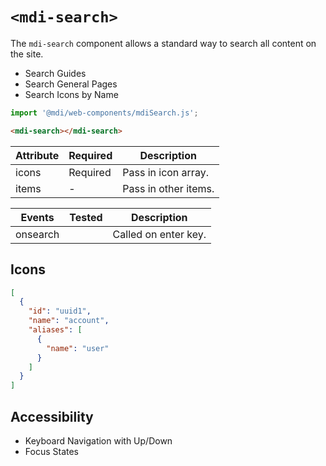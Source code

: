 # `<mdi-search>`

The `mdi-search` component allows a standard way to search all content on the site.

- Search Guides
- Search General Pages
- Search Icons by Name

```typescript
import '@mdi/web-components/mdiSearch.js';
```

```html
<mdi-search></mdi-search>
```

| Attribute | Required | Description |
| --------- | -------- | ----------- |
| icons     | Required | Pass in icon array. |
| items     | -        | Pass in other items. |

| Events     | Tested   | Description |
| ---------- | -------- | ----------- |
| onsearch   |          | Called on enter key. |

## Icons

```json
[
  {
    "id": "uuid1",
    "name": "account",
    "aliases": [
      {
        "name": "user"
      }
    ]
  }
]
```

## Accessibility

- Keyboard Navigation with Up/Down
- Focus States